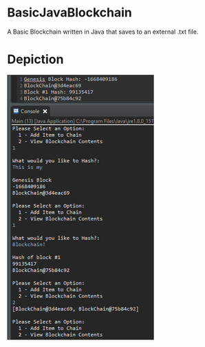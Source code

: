# BasicJavaBlockchain
A Basic Blockchain written in Java that saves to an external .txt file.

# Depiction
![alt text](depiction.png)

